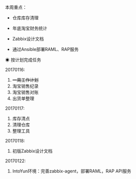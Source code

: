 本周重点：

* 仓库库存清理

* 年底淘宝财务统计

* Zabbix设计文档

* 通过Ansible部署RAML、RAP服务

◉ 按计划完成任务

20170116:

1. ~~一周工作计划~~
2. 淘宝销售纪录
3. 淘宝销售对账
4. 出货单整理

20170117:

1. 库存清点
2. 清理仓库
3. 整理工具

20170118:

1. 初版Zabbix设计文档

20170122:

1. IntoYun环境：完善zabbix-agent，部署RAML，RAP API服务



